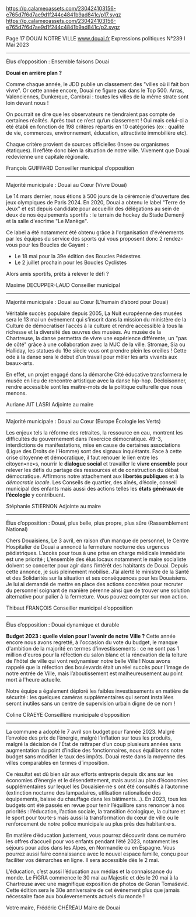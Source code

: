 https://p.calameoassets.com/230424103156-e765d7f6d7ae9d1f244c4841b9ad841c/p17.svgz
https://p.calameoassets.com/230424103156-e765d7f6d7ae9d1f244c4841b9ad841c/p2.svgz

Page  17
DOUAI NOTRE VILLE
www.douai.fr
Expressions politiques
N°239   I
Mai 2023

---

Élus d’opposition : Ensemble faisons Douai

**Douai en arrière plan ?**

Comme chaque année, le JDD publie un classement des "villes où il fait bon vivre". Or cette année encore, Douai ne figure pas dans le Top 500. Arras, Valenciennes, Dunkerque, Cambrai : toutes les villes de la même strate sont loin devant nous !

On pourrait se dire que les observateurs ne tiendraient pas compte de certaines réalités. Après tout ce n’est qu’un classement ! Oui mais celui-ci a été établi en fonction de 198 critères répartis en 10 catégories (ex : qualité de vie, commerces, environnement, éducation, attractivité immobilière etc).

Chaque critère provient de sources officielles (Insee ou organismes étatiques). Il reflète donc bien la situation de notre ville. Vivement que Douai redevienne une capitale régionale.

François GUIFFARD
Conseiller municipal d’opposition

---

Majorité municipale : Douai au Cœur (Vivre Douai)

Le 14 mars dernier, nous étions à 500 jours de la cérémonie d'ouverture des jeux olympiques de Paris 2024. En 2020, Douai a obtenu le label "Terre de Jeux" et est depuis candidate pour accueillir des délégations au sein de deux de nos équipements sportifs : le terrain de hockey du Stade Demenÿ et la salle d'escrime "Le Manège".

Ce label a été notamment été obtenu grâce à l'organisation d'événements par les équipes du service des sports qui vous proposent donc 2 rendez-vous pour les Boucles de Gayant :
- Le 18 mai pour la 39e édition des Boucles Pédestres
- Le 2 juillet prochain pour les Boucles Cyclistes

Alors amis sportifs, prêts à relever le défi ?

Maxime DECUPPER-LAUD
Conseiller municipal

---

Majorité municipale : Douai au Cœur (L’humain d’abord pour Douai)

Véritable succès populaire depuis 2005, La Nuit européenne des musées sera le 13 mai un événement qui s’inscrit dans la mission du ministère de la Culture de démocratiser l’accès à la culture et rendre accessible à tous la richesse et la diversité des œuvres des musées. Au musée de la Chartreuse, la danse permettra de vivre une expérience différente, un "pas de côté" grâce à une collaboration avec la MJC de la ville. Stromae, Sia ou Halliday, les statues du 19e siècle vous ont prendre plein les oreilles ! Cette ode à la danse sera le début d’un travail pour mêler les arts vivants aux beaux-arts.

En effet, un projet engagé dans la démarche Cité éducative transformera le musée en lieu de rencontre artistique avec la danse hip-hop. Décloisonner, rendre accessible sont les maître-mots de la politique culturelle que nous menons.

Auriane AIT LASRI
Adjointe au maire

---

Majorité municipale : Douai au Cœur (Europe Écologie les Verts)

Les enjeux tels la réforme des retraites, la ressource en eau, montrent les difficultés du gouvernement dans l’exercice démocratique. 49-3, interdictions de manifestations, mise en cause de certaines associations (Ligue des Droits de l’Homme) sont des signaux inquiétants.
Face à cette crise citoyenne et démocratique, il faut renouer le lien entre les citoyen•ne•s, nourrir le **dialogue social** et travailler le **vivre ensemble** pour relever les défis du partage des ressources et de construction du débat démocratique.
Affirmons notre attachement aux **libertés publiques** et à la *démocratie locale*.
Les Conseils de quartier, des aînés, d’école, conseil municipal des enfants mais aussi des actions telles les **états généraux de l’écologie** y contribuent.

Stéphanie STIERNON
Adjointe au maire

---

Élus d’opposition : Douai, plus belle, plus propre, plus sûre (Rassemblement National)

Chers Douaisiens,
Le 3 avril, en raison d’un manque de personnel, le Centre Hospitalier de Douai a annoncé la fermeture nocturne des urgences pédiatriques. L’accès pour tous à une prise en charge médicale immédiate est une priorité ; L’ensemble des élus locaux notamment le maire socialiste doivent se concerter pour agir dans l’intérêt des habitants de Douai.
Depuis cette annonce, je suis pleinement mobilisé. J’ai alerté le ministre de la Santé et des Solidarités sur la situation et ses conséquences pour les Douaisiens.  Je lui ai demandé de mettre en place des actions concrètes pour recruter du personnel soignant de manière pérenne ainsi que de trouver une solution alternative pour palier à la fermeture.
Vous pouvez compter sur mon action.

Thibaut FRANÇOIS
Conseiller municipal d’opposition

---

Élus d’opposition : Douai dynamique et durable

**Budget 2023 : quelle vision
pour l'avenir de notre Ville ?**
Cette année encore nous avons regretté, à l'occasion du vote du budget, le manque d'ambition de la majorité en termes d'investissements : ce ne sont pas 1 million d'euros pour la réfection du salon blanc et la rénovation de la toiture de l'hôtel de ville qui vont redynamiser notre belle Ville ! Nous avons rappelé que la réfection des boulevards était un réel succès pour l'image de notre entrée de Ville, mais l’aboutissement est malheureusement au point mort à l'heure actuelle.

Notre équipe a également déploré les faibles investissements en matière de sécurité : les quelques caméras supplémentaires qui seront installées seront inutiles sans un centre de supervision urbain digne de ce nom !

Coline CRAEYE
Conseillère municipale d’opposition

---

La commune a adopté le 7 avril son budget pour l’année 2023. Malgré l’envolée des prix de l’énergie, malgré l’inflation sur tous les produits, malgré la décision de l’État de rattraper d’un coup plusieurs années sans augmentation du point d’indice des fonctionnaires, nous équilibrons notre budget sans modifier le taux des impôts. Douai reste dans la moyenne des villes comparables en termes d’imposition.

Ce résultat est dû bien sûr aux efforts entrepris depuis dix ans sur les économies d’énergie et le désendettement, mais aussi au plan d’économies supplémentaires sur lequel les Douaisien·ne·s ont été consultés à l’automne (extinction nocturne des lampadaires, utilisation rationalisée des équipements, baisse du chauffage dans les bâtiments…). En 2023, tous les budgets ont été passés en revue pour tenir l’équilibre sans renoncer à nos priorités : l’éducation, l’action sociale, la transition écologique, la culture et le sport pour tou·te·s mais aussi la transformation du cœur de ville ou le renforcement de notre police municipale au plus près des habitant·e·s.

En matière d’éducation justement, vous pourrez découvrir dans ce numéro les offres d’accueil pour vos enfants pendant l’été 2023, notamment les séjours pour ados dans les Alpes, en Normandie ou en Espagne. Vous pourrez aussi faire connaissance avec le nouvel espace famille, conçu pour faciliter vos démarches en ligne. Il sera accessible dès le 2 mai.

L’éducation, c’est aussi l’éducation aux médias et la connaissance du monde. Le FiGRA commence le 30 mai au Majestic et dès le 20 mai à la Chartreuse avec une magnifique exposition de photos de Goran Tomašević. Cette édition sera le 30e anniversaire de cet événement plus que jamais nécessaire face aux bouleversements actuels du monde !

Votre maire,
Frédéric CHÉREAU
Maire de Douai